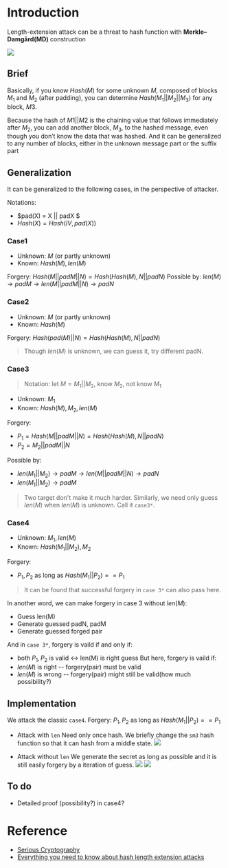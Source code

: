 
# Introduction
Length-extension attack can be a threat to hash function with **Merkle–Damgård(MD)** construction

![](https://s2.loli.net/2022/07/27/9L86IbTeoZlR4Gk.png)


## Brief
Basically, if you know $Hash(M)$ for some unknown $M$, composed of blocks $M_1$ and $M_2$ (after padding), you can determine $Hash(M_1 || M_2 || M_3)$ for any block, $M3$. 

Because the hash of $M1 || M2$ is the chaining value that follows immediately after $M_2$, you can add another block, $M_3$, to the hashed message, even though you don’t know the data that was hashed. And it can be generalized to any number of blocks, either in the unknown message part or the suffix part


## Generalization

It can be generalized to the following cases, in the perspective of attacker. 

Notations:
- $pad(X) = X || padX $
- $Hash(X) = Hash(IV, pad(X))$
### Case1
- Unknown: $M$ (or partly unknown)
- Known: $Hash(M), len(M)$
  
Forgery: $Hash(M || padM || N) = Hash(Hash(M), N || padN)$
Possible by: $len(M) \rightarrow padM \rightarrow len(M || padM || N) \rightarrow padN$


### Case2

- Unknown: $M$ (or partly unknown)
- Known: $Hash(M)$
  
Forgery: $Hash(pad(M) || N) = Hash(Hash(M), N || padN)$
> Though $len(M)$ is unknown, we can guess it, try different  padN. 


### Case3
> Notation: let $M = M_1 || M_2$, know $M_2$, not know $M_1$

- Unknown: $M_1$
- Known: $Hash(M), M_2, len(M)$ 

Forgery:
- $P_1 = Hash(M || padM || N) = Hash(Hash(M), N || padN)$
- $P_2 = M_2 || padM || N$

Possible by:
- $len(M_1 || M_2) \rightarrow padM \rightarrow len(M || padM || N) \rightarrow padN$
- $len(M_1 || M_2) \rightarrow padM$


> Two target don't make it much harder. Similarly, we need only guess $len(M)$ when $len(M)$ is unknown. Call it `case3*`.


### Case4
- Unknown: $M_1, len(M)$
- Known: $Hash(M_1 || M_2), M_2$

Forgery:
- $P_1, P_2$ as long as $Hash(M_1 || P_2) == P_1$
<!-- - $P_1 = Hash(M || padM || N) = Hash(Hash(M), N || padN)$
- $P_2 = M_2 || padM || N$ -->
  
> It can be found that successful forgery in `case 3*` can also pass here.

In another word, we can make forgery in case 3 without $len(M)$:
- Guess len(M) 
- Generate guessed padN, padM
- Generate guessed forged pair

And in `case 3*`, forgery is vaild if and only if:
- both $P_1, P_2$ is valid <-> len(M) is right guess
But here, forgery is vaild if:
- $len(M)$ is right -- forgery(pair) must be valid
- $len(M)$ is wrong -- forgery(pair) might still be valid(how much possibility?)


## Implementation
We attack the classic `case4`.
Forgery: $P_1, P_2$ as long as $Hash(M_1 || P_2) == P_1$

- Attack with `len`
Need only once hash. We briefly change the `sm3` hash function so that it can hash from a middle state. 
![](https://s2.loli.net/2022/07/28/ZwzKbkl2AXSxcBo.png)

- Attack without `len`
We generate the secret as long as possible and it is still easily forgery by a iteration of guess.
![](https://s2.loli.net/2022/07/28/yNWnClerOwGcbB1.png)
![](https://s2.loli.net/2022/07/28/IjVZ4cenPWykq5O.png)



## To do
- Detailed proof (possibility?) in case4?

# Reference
- [Serious Cryptography](https://zh.book4you.org/book/3399523/14ceb5)
- [Everything you need to know about hash length extension attacks](https://blog.skullsecurity.org/2012/everything-you-need-to-know-about-hash-length-extension-attacks)